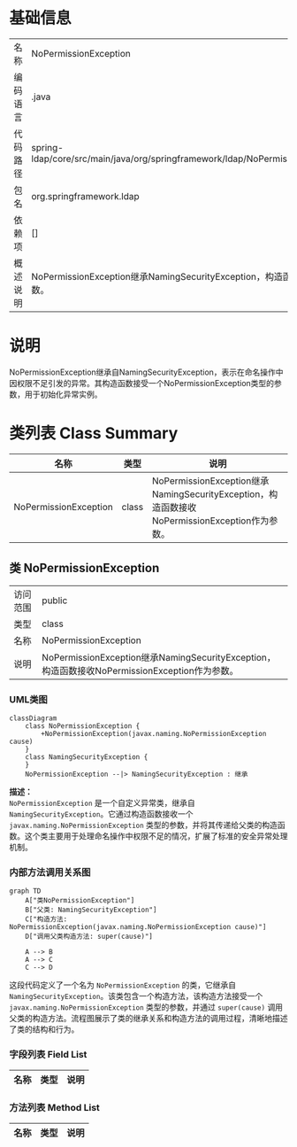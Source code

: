 # 基础信息

|      |      |
|------|------|
| 名称 | NoPermissionException |
| 编码语言 | .java |
| 代码路径 | spring-ldap/core/src/main/java/org/springframework/ldap/NoPermissionException.java |
| 包名 | org.springframework.ldap |
| 依赖项 | [] |
| 概述说明 | NoPermissionException继承NamingSecurityException，构造函数接收自身类型参数。 |

# 说明

NoPermissionException继承自NamingSecurityException，表示在命名操作中因权限不足引发的异常。其构造函数接受一个NoPermissionException类型的参数，用于初始化异常实例。

# 类列表 Class Summary

| 名称   | 类型  | 说明 |
|-------|------|-------------|
| NoPermissionException | class | NoPermissionException继承NamingSecurityException，构造函数接收NoPermissionException作为参数。 |



## 类 NoPermissionException

|      |      |
|------|------|
| 访问范围 | public |
| 类型 | class |
| 名称 | NoPermissionException |
| 说明 | NoPermissionException继承NamingSecurityException，构造函数接收NoPermissionException作为参数。 |


### UML类图

```mermaid
classDiagram
    class NoPermissionException {
        +NoPermissionException(javax.naming.NoPermissionException cause)
    }
    class NamingSecurityException {
    }
    NoPermissionException --|> NamingSecurityException : 继承
```

**描述：**  
`NoPermissionException` 是一个自定义异常类，继承自 `NamingSecurityException`。它通过构造函数接收一个 `javax.naming.NoPermissionException` 类型的参数，并将其传递给父类的构造函数。这个类主要用于处理命名操作中权限不足的情况，扩展了标准的安全异常处理机制。


### 内部方法调用关系图

```mermaid
graph TD
    A["类NoPermissionException"]
    B["父类: NamingSecurityException"]
    C["构造方法: NoPermissionException(javax.naming.NoPermissionException cause)"]
    D["调用父类构造方法: super(cause)"]

    A --> B
    A --> C
    C --> D
```

这段代码定义了一个名为 `NoPermissionException` 的类，它继承自 `NamingSecurityException`。该类包含一个构造方法，该构造方法接受一个 `javax.naming.NoPermissionException` 类型的参数，并通过 `super(cause)` 调用父类的构造方法。流程图展示了类的继承关系和构造方法的调用过程，清晰地描述了类的结构和行为。

### 字段列表 Field List

| 名称  | 类型  | 说明 |
|-------|-------|------|

### 方法列表 Method List

| 名称  | 类型  | 说明 |
|-------|-------|------|




